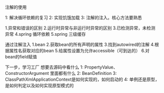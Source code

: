 注解的使用

1: 解决循环依赖的复习
2: 实现饥饿加载
3: 注解的注入。核心方法要熟悉

1.异常和错误的区别
2.运行时异常与非运行时异常的区别
3.已检测异常，未检测异常
4.spring 循环依赖
5.spring 三级缓存

通过注解注入
1.bean
2.获取bean的所有声明的属性
3.找到autowired的注解
4.根据属性名获取对应的bean
5.给属性设置为允许accessible（可到达的）
6.对bean的field赋值


下一步，学习工厂
想要去源码中看什么
1: PropertyValue、ConstructorArgument 里面都有什么
2: BeanDefinition
3: ClassPathXmlApplicationContext是如何实现的，如何启动的
4: 单例还是原型，是如何判定以及如何实现原型模式的

